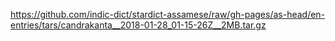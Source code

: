 https://github.com/indic-dict/stardict-assamese/raw/gh-pages/as-head/en-entries/tars/candrakanta__2018-01-28_01-15-26Z__2MB.tar.gz
